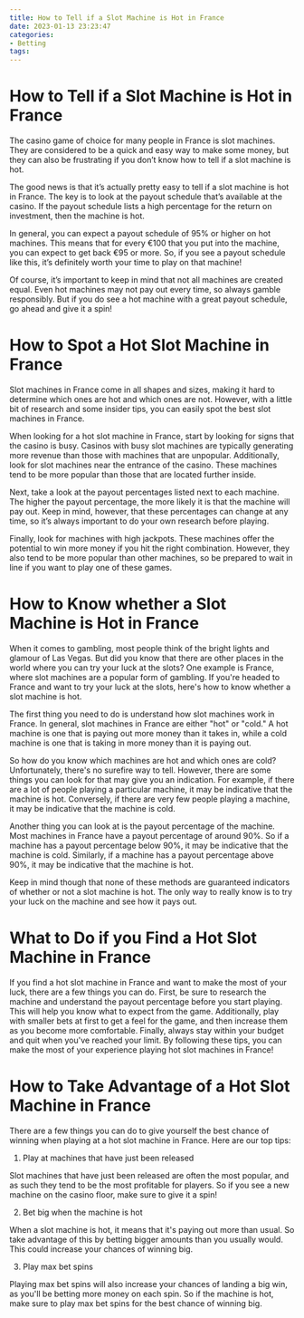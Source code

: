 ```yaml
---
title: How to Tell if a Slot Machine is Hot in France
date: 2023-01-13 23:23:47
categories:
- Betting
tags:
---
```



#  How to Tell if a Slot Machine is Hot in France

The casino game of choice for many people in France is slot machines. They are considered to be a quick and easy way to make some money, but they can also be frustrating if you don’t know how to tell if a slot machine is hot.

The good news is that it’s actually pretty easy to tell if a slot machine is hot in France. The key is to look at the payout schedule that’s available at the casino. If the payout schedule lists a high percentage for the return on investment, then the machine is hot.

In general, you can expect a payout schedule of 95% or higher on hot machines. This means that for every €100 that you put into the machine, you can expect to get back €95 or more. So, if you see a payout schedule like this, it’s definitely worth your time to play on that machine!

Of course, it’s important to keep in mind that not all machines are created equal. Even hot machines may not pay out every time, so always gamble responsibly. But if you do see a hot machine with a great payout schedule, go ahead and give it a spin!

#  How to Spot a Hot Slot Machine in France

Slot machines in France come in all shapes and sizes, making it hard to determine which ones are hot and which ones are not. However, with a little bit of research and some insider tips, you can easily spot the best slot machines in France.

When looking for a hot slot machine in France, start by looking for signs that the casino is busy. Casinos with busy slot machines are typically generating more revenue than those with machines that are unpopular. Additionally, look for slot machines near the entrance of the casino. These machines tend to be more popular than those that are located further inside.

Next, take a look at the payout percentages listed next to each machine. The higher the payout percentage, the more likely it is that the machine will pay out. Keep in mind, however, that these percentages can change at any time, so it’s always important to do your own research before playing.

Finally, look for machines with high jackpots. These machines offer the potential to win more money if you hit the right combination. However, they also tend to be more popular than other machines, so be prepared to wait in line if you want to play one of these games.

#  How to Know whether a Slot Machine is Hot in France

When it comes to gambling, most people think of the bright lights and glamour of Las Vegas. But did you know that there are other places in the world where you can try your luck at the slots? One example is France, where slot machines are a popular form of gambling. If you're headed to France and want to try your luck at the slots, here's how to know whether a slot machine is hot.

The first thing you need to do is understand how slot machines work in France. In general, slot machines in France are either "hot" or "cold." A hot machine is one that is paying out more money than it takes in, while a cold machine is one that is taking in more money than it is paying out.

So how do you know which machines are hot and which ones are cold? Unfortunately, there's no surefire way to tell. However, there are some things you can look for that may give you an indication. For example, if there are a lot of people playing a particular machine, it may be indicative that the machine is hot. Conversely, if there are very few people playing a machine, it may be indicative that the machine is cold.

Another thing you can look at is the payout percentage of the machine. Most machines in France have a payout percentage of around 90%. So if a machine has a payout percentage below 90%, it may be indicative that the machine is cold. Similarly, if a machine has a payout percentage above 90%, it may be indicative that the machine is hot.

Keep in mind though that none of these methods are guaranteed indicators of whether or not a slot machine is hot. The only way to really know is to try your luck on the machine and see how it pays out.

#  What to Do if you Find a Hot Slot Machine in France 

If you find a hot slot machine in France and want to make the most of your luck, there are a few things you can do. First, be sure to research the machine and understand the payout percentage before you start playing. This will help you know what to expect from the game. Additionally, play with smaller bets at first to get a feel for the game, and then increase them as you become more comfortable. Finally, always stay within your budget and quit when you've reached your limit. By following these tips, you can make the most of your experience playing hot slot machines in France!

#  How to Take Advantage of a Hot Slot Machine in France

There are a few things you can do to give yourself the best chance of winning when playing at a hot slot machine in France. Here are our top tips:

1. Play at machines that have just been released

Slot machines that have just been released are often the most popular, and as such they tend to be the most profitable for players. So if you see a new machine on the casino floor, make sure to give it a spin!

2. Bet big when the machine is hot

When a slot machine is hot, it means that it's paying out more than usual. So take advantage of this by betting bigger amounts than you usually would. This could increase your chances of winning big.

3. Play max bet spins

Playing max bet spins will also increase your chances of landing a big win, as you'll be betting more money on each spin. So if the machine is hot, make sure to play max bet spins for the best chance of winning big.